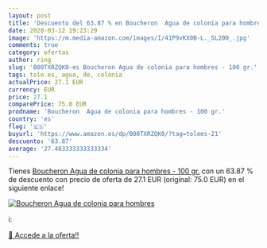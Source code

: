 ```yaml
---
layout: post
title: 'Descuento del 63.87 % en Boucheron  Agua de colonia para hombres '
date: 2020-03-12 19:23:29
image: 'https://m.media-amazon.com/images/I/41P9vKX0B-L._SL200_.jpg'
comments: true
category: ofertas
author: ring
slug: 'B00TXRZQK0-es Boucheron Agua de colonia para hombres - 100 gr.'
tags: tole.es, agua, de, colonia
actualPrice: 27.1 EUR
currency: EUR
price: 27.1
comparePrice: 75.0 EUR
prodname: 'Boucheron  Agua de colonia para hombres - 100 gr.'
country: 'es'
flag: '🇪🇸'
buyurl: 'https://www.amazon.es/dp/B00TXRZQK0/?tag=tolees-21'
descuento: '63.87'
average: '27.483333333333334'
---
```


Tienes [Boucheron  Agua de colonia para hombres - 100 gr.](https://www.amazon.es/dp/B00TXRZQK0/?tag=tolees-21) con un 63.87 % de descuento con precio de oferta de 27.1 EUR (original: 75.0 EUR) en el siguiente enlace!

[![Boucheron  Agua de colonia para hombres ](https://m.media-amazon.com/images/I/41P9vKX0B-L._SL200_.jpg)](https://www.amazon.es/dp/B00TXRZQK0/?tag=tolees-21)

ℹ️:


[🛒 Accede a la oferta!!](https://www.amazon.es/dp/B00TXRZQK0/?tag=tolees-21)
